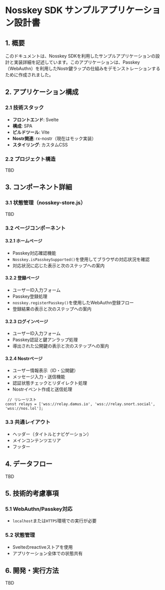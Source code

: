 # Nosskey SDK サンプルアプリケーション設計書

## 1. 概要

このドキュメントは、Nosskey SDKを利用したサンプルアプリケーションの設計と実装詳細を記述しています。このアプリケーションは、Passkey（WebAuthn）を利用したNostr鍵ラップの仕組みをデモンストレーションするために作成されました。

## 2. アプリケーション構成

### 2.1 技術スタック

- **フロントエンド**: Svelte
- **構成**: SPA
- **ビルドツール**: Vite
- **Nostr関連**: rx-nostr（現在はモック実装）
- **スタイリング**: カスタムCSS

### 2.2 プロジェクト構造

TBD

## 3. コンポーネント詳細

### 3.1 状態管理（nosskey-store.js）

TBD

### 3.2 ページコンポーネント

#### 3.2.1 ホームページ

- Passkey対応確認機能
- `Nosskey.isPasskeySupported()`を使用してブラウザの対応状況を確認
- 対応状況に応じた表示と次のステップへの案内

#### 3.2.2 登録ページ

- ユーザーID入力フォーム
- Passkey登録処理
- `nosskey.registerPasskey()`を使用したWebAuthn登録フロー
- 登録結果の表示と次のステップへの案内

#### 3.2.3 ログインページ

- ユーザーID入力フォーム
- Passkey認証と鍵アンラップ処理
- 導出された公開鍵の表示と次のステップへの案内

#### 3.2.4 Nostrページ

- ユーザー情報表示（ID・公開鍵）
- メッセージ入力・送信機能
- 認証状態チェックとリダイレクト処理
- Nostrイベント作成と送信処理

```
 // リレーリスト
const relays = ['wss://relay.damus.io', 'wss://relay.snort.social', 'wss://nos.lol'];
```

### 3.3 共通レイアウト

- ヘッダー（タイトルとナビゲーション）
- メインコンテンツエリア
- フッター

## 4. データフロー

TBD

## 5. 技術的考慮事項

### 5.1 WebAuthn/Passkey対応

- `localhost`または`HTTPS`環境での実行が必要

### 5.2 状態管理

- Svelteのreactiveストアを使用
- アプリケーション全体での状態共有

## 6. 開発・実行方法

TBD